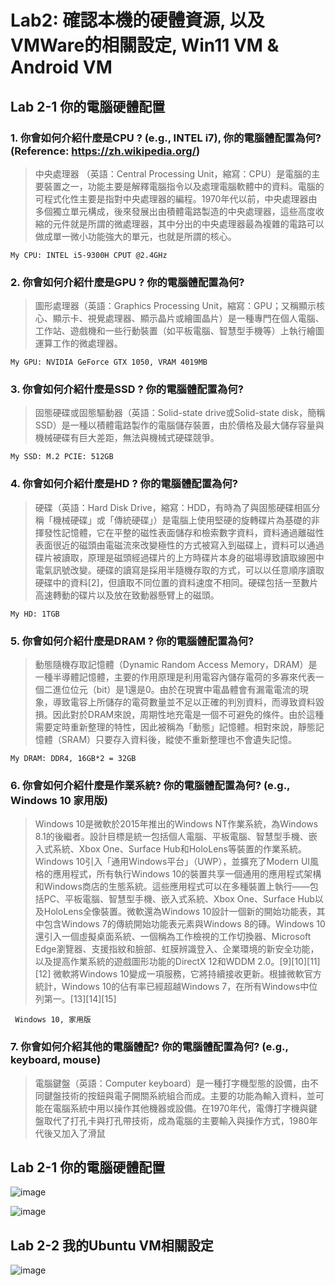 # Lab2: 確認本機的硬體資源, 以及VMWare的相關設定, Win11 VM & Android VM


## Lab 2-1 你的電腦硬體配置

### 1. 你會如何介紹什麼是CPU ? (e.g., INTEL i7), 你的電腦體配置為何? (Reference: https://zh.wikipedia.org/)
> 中央處理器 （英語：Central Processing Unit，縮寫：CPU）是電腦的主要裝置之一，功能主要是解釋電腦指令以及處理電腦軟體中的資料。電腦的可程式化性主要是指對中央處理器的編程。1970年代以前，中央處理器由多個獨立單元構成，後來發展出由積體電路製造的中央處理器，這些高度收縮的元件就是所謂的微處理器，其中分出的中央處理器最為複雜的電路可以做成單一微小功能強大的單元，也就是所謂的核心。

``My CPU: INTEL i5-9300H CPUT @2.4GHz``

### 2. 你會如何介紹什麼是GPU ? 你的電腦體配置為何?
> 圖形處理器（英語：Graphics Processing Unit，縮寫：GPU；又稱顯示核心、顯示卡、視覺處理器、顯示晶片或繪圖晶片）是一種專門在個人電腦、工作站、遊戲機和一些行動裝置（如平板電腦、智慧型手機等）上執行繪圖運算工作的微處理器。

``My GPU: NVIDIA GeForce GTX 1050, VRAM 4019MB``

### 3. 你會如何介紹什麼是SSD ? 你的電腦體配置為何?
> 固態硬碟或固態驅動器（英語：Solid-state drive或Solid-state disk，簡稱SSD）是一種以積體電路製作的電腦儲存裝置，由於價格及最大儲存容量與機械硬碟有巨大差距，無法與機械式硬碟競爭。

``My SSD: M.2 PCIE: 512GB`` 

### 4. 你會如何介紹什麼是HD ? 你的電腦體配置為何?
> 硬碟（英語：Hard Disk Drive，縮寫：HDD，有時為了與固態硬碟相區分稱「機械硬碟」或「傳統硬碟」）是電腦上使用堅硬的旋轉碟片為基礎的非揮發性記憶體，它在平整的磁性表面儲存和檢索數字資料，資料通過離磁性表面很近的磁頭由電磁流來改變極性的方式被寫入到磁碟上，資料可以通過碟片被讀取，原理是磁頭經過碟片的上方時碟片本身的磁場導致讀取線圈中電氣訊號改變。硬碟的讀寫是採用半隨機存取的方式，可以以任意順序讀取硬碟中的資料[2]，但讀取不同位置的資料速度不相同。硬碟包括一至數片高速轉動的碟片以及放在致動器懸臂上的磁頭。

``My HD: 1TGB``

### 5. 你會如何介紹什麼是DRAM ? 你的電腦體配置為何?

> 動態隨機存取記憶體（Dynamic Random Access Memory，DRAM）是一種半導體記憶體，主要的作用原理是利用電容內儲存電荷的多寡來代表一個二進位位元（bit）是1還是0。由於在現實中電晶體會有漏電電流的現象，導致電容上所儲存的電荷數量並不足以正確的判別資料，而導致資料毀損。因此對於DRAM來說，周期性地充電是一個不可避免的條件。由於這種需要定時重新整理的特性，因此被稱為「動態」記憶體。相對來說，靜態記憶體（SRAM）只要存入資料後，縱使不重新整理也不會遺失記憶。

``My DRAM: DDR4, 16GB*2 = 32GB``

### 6. 你會如何介紹什麼是作業系統? 你的電腦體配置為何? (e.g., Windows 10 家用版)

> Windows 10是微軟於2015年推出的Windows NT作業系統，為Windows 8.1的後繼者。設計目標是統一包括個人電腦、平板電腦、智慧型手機、嵌入式系統、Xbox One、Surface Hub和HoloLens等裝置的作業系統。
Windows 10引入「通用Windows平台」（UWP），並擴充了Modern UI風格的應用程式，所有執行Windows 10的裝置共享一個通用的應用程式架構和Windows商店的生態系統。這些應用程式可以在多種裝置上執行——包括PC、平板電腦、智慧型手機、嵌入式系統、Xbox One、Surface Hub以及HoloLens全像裝置。微軟還為Windows 10設計一個新的開始功能表，其中包含Windows 7的傳統開始功能表元素與Windows 8的磚。Windows 10還引入一個虛擬桌面系統、一個稱為工作檢視的工作切換器、Microsoft Edge瀏覽器、支援指紋和臉部、虹膜辨識登入、企業環境的新安全功能，以及提高作業系統的遊戲圖形功能的DirectX 12和WDDM 2.0。[9][10][11][12]
微軟將Windows 10變成一項服務，它將持續接收更新。根據微軟官方統計，Windows 10的佔有率已經超越Windows 7，在所有Windows中位列第一。[13][14][15]

`` Windows 10, 家用版``


### 7. 你會如何介紹其他的電腦體配? 你的電腦體配置為何? (e.g., keyboard, mouse)

> 電腦鍵盤（英語：Computer keyboard）是一種打字機型態的設備，由不同鍵盤技術的按鈕與電子開關系統組合而成。主要的功能為輸入資料，並可能在電腦系統中用以操作其他機器或設備。在1970年代，電傳打字機與鍵盤取代了打孔卡與打孔帶技術，成為電腦的主要輸入與操作方式，1980年代後又加入了滑鼠

## Lab 2-1 你的電腦硬體配置

![image](https://user-images.githubusercontent.com/89304181/158043081-f673617d-f894-458c-ac6c-0f65a20937ee.png)

![image](https://user-images.githubusercontent.com/89304181/158043083-9603e479-fe58-41be-a33b-4d711fd3a474.png)



## Lab 2-2 我的Ubuntu VM相關設定

![image](https://user-images.githubusercontent.com/89304181/158042887-8e7c54bf-5626-49a7-b2c5-73d4783acb2f.png)
